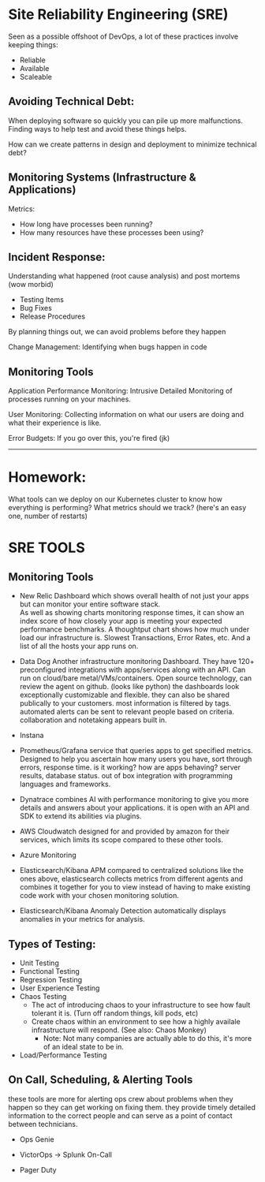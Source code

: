 # Site Reliability Engineering (SRE)

Seen as a possible offshoot of DevOps, a lot of these practices involve keeping things:
* Reliable
* Available
* Scaleable
   
## Avoiding Technical Debt:
When deploying software so quickly you can pile up more malfunctions.
Finding ways to help test and avoid these things helps.

How can we create patterns in design and deployment to minimize technical debt?

## Monitoring Systems (Infrastructure & Applications)
Metrics:
* How long have processes been running?
* How many resources have these processes been using?

## Incident Response:
Understanding what happened (root cause analysis) and post mortems (wow morbid)
* Testing Items
* Bug Fixes
* Release Procedures

By planning things out, we can avoid problems before they happen

Change Management: Identifying when bugs happen in code

## Monitoring Tools
Application Performance Monitoring: Intrusive Detailed Monitoring of processes running on your machines.

User Monitoring: Collecting information on what our users are doing and what their experience is like.

Error Budgets: If you go over this, you're fired (jk)

---------------

# Homework:

What tools can we deploy on our Kubernetes cluster to know how everything is performing?
What metrics should we track? (here's an easy one, number of restarts)

# SRE TOOLS

## Monitoring Tools

- New Relic
  Dashboard which shows overall health of not just your apps but can monitor your entire software stack.  
  As well as showing charts monitoring response times, it can show an index score of how closely your app is meeting your expected performance benchmarks.
  A thoughtput chart shows how much under load our infrastructure is.
  Slowest Transactions, Error Rates, etc. And a list of all the hosts your app runs on.

- Data Dog
  Another infrastructure monitoring Dashboard. They have 120+ preconfigured integrations with apps/services along with an API.
  Can run on cloud/bare metal/VMs/containers. Open source technology, can review the agent on github. (looks like python)
  the dashboards look exceptionally customizable and flexible. they can also be shared publically to your customers.
  most information is filtered by tags. automated alerts can be sent to relevant people based on criteria.
  collaboration and notetaking appears built in. 

- Instana
- Prometheus/Grafana
  service that queries apps to get specified metrics.
  Designed to help you ascertain how many users you have, sort through errors, response time. is it working?
  how are apps behaving? server results, database status. 
  out of box integration with programming languages and frameworks. 

- Dynatrace
  combines AI with performance monitoring to give you more details and answers about your applications. it is open with an API and SDK to extend its abilities via plugins. 

- AWS Cloudwatch
 designed for and provided by amazon for their services, which limits its scope compared to these other tools.  
- Azure Monitoring
- Elasticsearch/Kibana APM
  compared to centralized solutions like the ones above, elasticsearch collects metrics from different agents and combines it together for you to view instead of having to make existing code work with your chosen monitoring solution.
- Elasticsearch/Kibana Anomaly Detection
  automatically displays anomalies in your metrics for analysis.

## Types of Testing:
- Unit Testing
- Functional Testing
- Regression Testing
- User Experience Testing
- Chaos Testing
    - The act of introducing chaos to your infrastructure to see how fault tolerant it is. (Turn off random things, kill pods, etc)
    - Create chaos within an environment to see how a highly availale infrastructure will respond. (See also: Chaos Monkey)
        - Note: Not many companies are actually able to do this, it's more of an ideal state to be in.
- Load/Performance Testing

## On Call, Scheduling, & Alerting Tools
these tools are more for alerting ops crew about problems when they happen so they can get working on fixing them. they provide timely detailed information to the correct people and can serve as a point of contact between technicians.

- Ops Genie
- VictorOps -> Splunk On-Call
  
- Pager Duty

